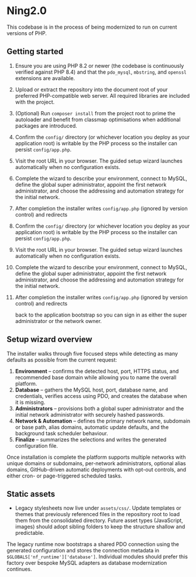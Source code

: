 # Ning2.0

This codebase is in the process of being modernized to run on current versions of PHP.

## Getting started

1. Ensure you are using PHP 8.2 or newer (the codebase is continuously verified against PHP 8.4) and
   that the `pdo_mysql`, `mbstring`, and `openssl` extensions are available.
2. Upload or extract the repository into the document root of your preferred PHP-compatible web
   server. All required libraries are included with the project.

3. (Optional) Run `composer install` from the project root to prime the autoloader and benefit from
   classmap optimisations when additional packages are introduced.
4. Confirm the `config/` directory (or whichever location you deploy as your application root)
   is writable by the PHP process so the installer can persist `config/app.php`.
5. Visit the root URL in your browser. The guided setup wizard launches automatically when no
   configuration exists.
6. Complete the wizard to describe your environment, connect to MySQL, define the global super
   administrator, appoint the first network administrator, and choose the addressing and automation
   strategy for the initial network.
7. After completion the installer writes `config/app.php` (ignored by version control) and redirects

3. Confirm the `config/` directory (or whichever location you deploy as your application root)
   is writable by the PHP process so the installer can persist `config/app.php`.
4. Visit the root URL in your browser. The guided setup wizard launches automatically when no
   configuration exists.
5. Complete the wizard to describe your environment, connect to MySQL, define the global super
   administrator, appoint the first network administrator, and choose the addressing and automation
   strategy for the initial network.
6. After completion the installer writes `config/app.php` (ignored by version control) and redirects

   back to the application bootstrap so you can sign in as either the super administrator or the
   network owner.

## Setup wizard overview

The installer walks through five focused steps while detecting as many defaults as possible from the
current request:

1. **Environment** – confirms the detected host, port, HTTPS status, and recommended base domain
   while allowing you to name the overall platform.
2. **Database** – gathers the MySQL host, port, database name, and credentials, verifies access
   using PDO, and creates the database when it is missing.
3. **Administrators** – provisions both a global super administrator and the initial network
   administrator with securely hashed passwords.
4. **Network & Automation** – defines the primary network name, subdomain or base path, alias
   domains, automatic update defaults, and the background task scheduler behaviour.
5. **Finalize** – summarizes the selections and writes the generated configuration file.

Once installation is complete the platform supports multiple networks with unique domains or
subdomains, per-network administrators, optional alias domains, GitHub-driven automatic deployments
with opt-out controls, and either cron- or page-triggered scheduled tasks.


## Static assets

- Legacy stylesheets now live under `assets/css/`. Update templates or themes that previously
  referenced files in the repository root to load them from the consolidated directory. Future
  asset types (JavaScript, images) should adopt sibling folders to keep the structure shallow and
  predictable.

The legacy runtime now bootstraps a shared PDO connection using the generated configuration and
stores the connection metadata in `$GLOBALS['nf_runtime']['database']`. Individual modules should
prefer this factory over bespoke MySQL adapters as database modernization continues.


